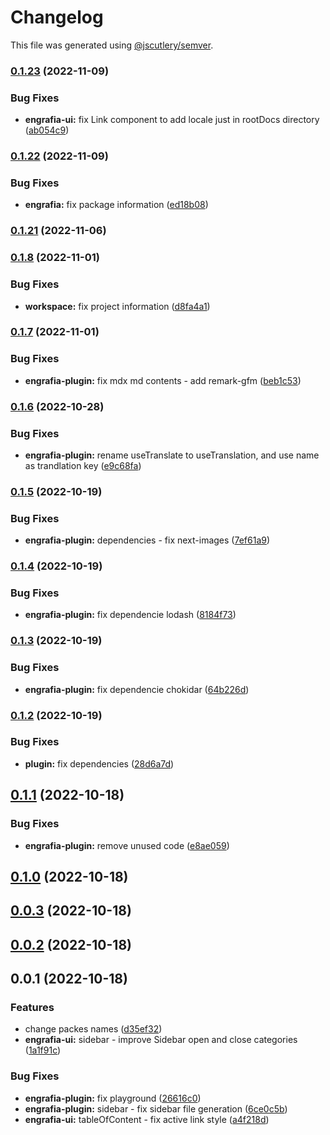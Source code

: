 # Changelog

This file was generated using [@jscutlery/semver](https://github.com/jscutlery/semver).

### [0.1.23](https://github.com/Jucian0/engrafia/compare/@engrafia/engrafia-plugin@0.1.22...@engrafia/engrafia-plugin@0.1.23) (2022-11-09)


### Bug Fixes

* **engrafia-ui:** fix Link component to add locale just in rootDocs directory ([ab054c9](https://github.com/Jucian0/engrafia/commit/ab054c9938936f20c4be2b4e0d458a8642cfc4b3))

### [0.1.22](https://github.com/Jucian0/engrafia/compare/@engrafia/engrafia-plugin@0.1.21...@engrafia/engrafia-plugin@0.1.22) (2022-11-09)


### Bug Fixes

* **engrafia:** fix package information ([ed18b08](https://github.com/Jucian0/engrafia/commit/ed18b083dd03f59d02b977f52c1d5dde10f4fc61))

### [0.1.21](https://github.com/Jucian0/engrafia/compare/@engrafia/engrafia-plugin@0.1.20...@engrafia/engrafia-plugin@0.1.21) (2022-11-06)

### [0.1.8](https://github.com/Jucian0/engrafia/compare/@engrafia/engrafia-plugin@0.1.7...@engrafia/engrafia-plugin@0.1.8) (2022-11-01)


### Bug Fixes

* **workspace:** fix project information ([d8fa4a1](https://github.com/Jucian0/engrafia/commit/d8fa4a1a212154330f4fc3fb93ffab7ea3f5e9a9))

### [0.1.7](https://github.com/Jucian0/engrafia/compare/@engrafia/engrafia-plugin@0.1.6...@engrafia/engrafia-plugin@0.1.7) (2022-11-01)


### Bug Fixes

* **engrafia-plugin:** fix mdx md contents - add remark-gfm ([beb1c53](https://github.com/Jucian0/engrafia/commit/beb1c5373093cb14fd6d01d73a83db2c4fde0412))

### [0.1.6](https://github.com/Jucian0/engrafia/compare/@engrafia/engrafia-plugin@0.1.5...@engrafia/engrafia-plugin@0.1.6) (2022-10-28)


### Bug Fixes

* **engrafia-plugin:** rename useTranslate to useTranslation, and use name as trandlation key ([e9c68fa](https://github.com/Jucian0/engrafia/commit/e9c68fa8b9df4f202ead31bd6b5b0b773010f85c))

### [0.1.5](https://github.com/Jucian0/engrafia/compare/@engrafia/engrafia-plugin@0.1.4...@engrafia/engrafia-plugin@0.1.5) (2022-10-19)


### Bug Fixes

* **engrafia-plugin:** dependencies - fix next-images ([7ef61a9](https://github.com/Jucian0/engrafia/commit/7ef61a90b0cc6678d4f4f7a0266841f9e8811889))

### [0.1.4](https://github.com/Jucian0/engrafia/compare/@engrafia/engrafia-plugin@0.1.3...@engrafia/engrafia-plugin@0.1.4) (2022-10-19)


### Bug Fixes

* **engrafia-plugin:** fix dependencie lodash ([8184f73](https://github.com/Jucian0/engrafia/commit/8184f733ac6ce0bb6710b2b72afb925fa6142fbb))

### [0.1.3](https://github.com/Jucian0/engrafia/compare/@engrafia/engrafia-plugin@0.1.2...@engrafia/engrafia-plugin@0.1.3) (2022-10-19)


### Bug Fixes

* **engrafia-plugin:** fix dependencie chokidar ([64b226d](https://github.com/Jucian0/engrafia/commit/64b226d10d4f680fb03158b7b49b374cbf5913b1))

### [0.1.2](https://github.com/Jucian0/engrafia/compare/@engrafia/engrafia-plugin@0.1.1...@engrafia/engrafia-plugin@0.1.2) (2022-10-19)


### Bug Fixes

* **plugin:** fix dependencies ([28d6a7d](https://github.com/Jucian0/engrafia/commit/28d6a7d959dead0520715213c387879359bdd7f5))

## [0.1.1](https://github.com/Jucian0/engrafia/compare/@engrafia/engrafia-plugin@0.1.0...@engrafia/engrafia-plugin@0.1.1) (2022-10-18)


### Bug Fixes

* **engrafia-plugin:** remove unused code ([e8ae059](https://github.com/Jucian0/engrafia/commit/e8ae059e53df7e0457592f462ae54458130fddbd))

## [0.1.0](https://github.com/Jucian0/engrafia/compare/@engrafia/engrafia-plugin@0.0.3...@engrafia/engrafia-plugin@0.1.0) (2022-10-18)

## [0.0.3](https://github.com/Jucian0/engrafia/compare/@engrafia/engrafia-plugin@0.0.2...@engrafia/engrafia-plugin@0.0.3) (2022-10-18)

## [0.0.2](https://github.com/Jucian0/engrafia/compare/@engrafia/engrafia-plugin@0.0.1...@engrafia/engrafia-plugin@0.0.2) (2022-10-18)

## 0.0.1 (2022-10-18)


### Features

* change packes names ([d35ef32](https://github.com/Jucian0/engrafia/commit/d35ef324a1a6e785c21ca96e4c2a1794bfcc67f2))
* **engrafia-ui:** sidebar - improve Sidebar open and close categories ([1a1f91c](https://github.com/Jucian0/engrafia/commit/1a1f91cc1d01ccc2616fef01b508bd56291e7837))


### Bug Fixes

* **engrafia-plugin:** fix playground ([26616c0](https://github.com/Jucian0/engrafia/commit/26616c09603a785f51c094f6760cfc83c40b2d49))
* **engrafia-plugin:** sidebar - fix sidebar file generation ([6ce0c5b](https://github.com/Jucian0/engrafia/commit/6ce0c5b622830f8c6fac14e142a79ab0a210e585))
* **engrafia-ui:** tableOfContent - fix active link style ([a4f218d](https://github.com/Jucian0/engrafia/commit/a4f218d18e80e21360578fd0142f3a56ec696896))
